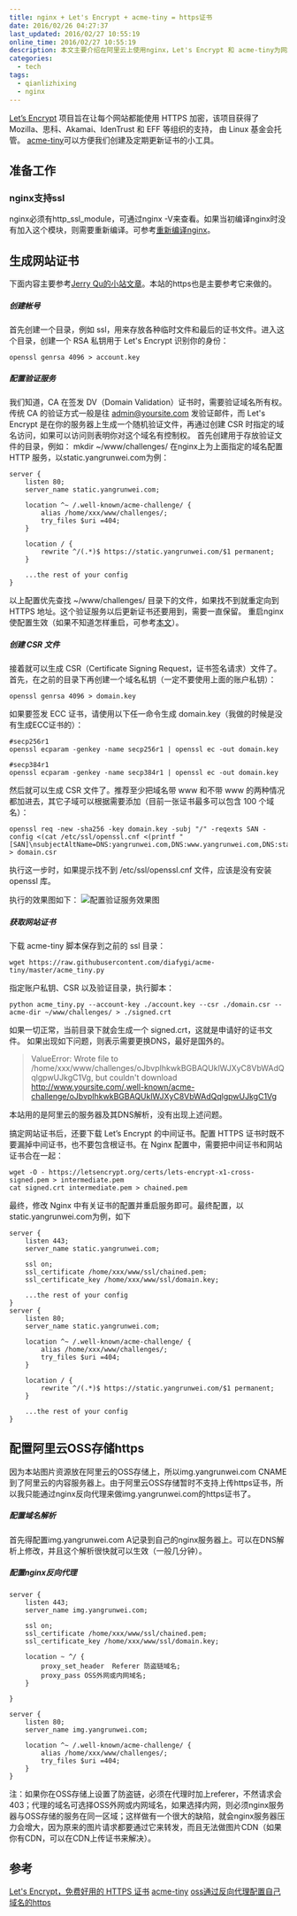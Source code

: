 ```yaml
---
title: nginx + Let's Encrypt + acme-tiny = https证书
date: 2016/02/26 04:27:37
last_updated: 2016/02/27 10:55:19
online_time: 2016/02/27 10:55:19
description: 本文主要介绍在阿里云上使用nginx，Let's Encrypt 和 acme-tiny为网站做https，并介绍如何在阿里云oss对象存储上做https资源加载。
categories:
  - tech
tags:
  - qianlizhixing
  - nginx
---
```


[Let’s Encrypt](https://letsencrypt.org/) 项目旨在让每个网站都能使用 HTTPS 加密，该项目获得了 Mozilla、思科、Akamai、IdenTrust 和 EFF 等组织的支持， 由 Linux 基金会托管。
[acme-tiny](https://github.com/diafygi/acme-tiny)可以方便我们创建及定期更新证书的小工具。

## 准备工作
### nginx支持ssl
nginx必须有http_ssl_module，可通过nginx -V来查看。如果当初编译nginx时没有加入这个模块，则需要重新编译。可参考[重新编译nginx](https://www.yangrunwei.com/a/34.html)。

## 生成网站证书
下面内容主要参考[Jerry Qu的小站文章](https://imququ.com/post/letsencrypt-certificate.html)。本站的https也是主要参考它来做的。
##### 创建帐号
首先创建一个目录，例如 ssl，用来存放各种临时文件和最后的证书文件。进入这个目录，创建一个 RSA 私钥用于 Let's Encrypt 识别你的身份：
```
openssl genrsa 4096 > account.key
```
##### 配置验证服务
我们知道，CA 在签发 DV（Domain Validation）证书时，需要验证域名所有权。传统 CA 的验证方式一般是往 admin@yoursite.com 发验证邮件，而 Let's Encrypt 是在你的服务器上生成一个随机验证文件，再通过创建 CSR 时指定的域名访问，如果可以访问则表明你对这个域名有控制权。
首先创建用于存放验证文件的目录，例如：
mkdir ~/www/challenges/
在nginx上为上面指定的域名配置 HTTP 服务，以static.yangrunwei.com为例：
```
server {
	listen 80;
    server_name static.yangrunwei.com;

    location ^~ /.well-known/acme-challenge/ {
        alias /home/xxx/www/challenges/;
        try_files $uri =404;
    }

    location / {
        rewrite ^/(.*)$ https://static.yangrunwei.com/$1 permanent;
    }
	
	...the rest of your config
}
```
以上配置优先查找 ~/www/challenges/ 目录下的文件，如果找不到就重定向到 HTTPS 地址。这个验证服务以后更新证书还要用到，需要一直保留。
重启nginx使配置生效（如果不知道怎样重启，可参考[本文](https://www.yangrunwei.com/a/33.html)）。

##### 创建 CSR 文件
接着就可以生成 CSR（Certificate Signing Request，证书签名请求）文件了。
首先，在之前的目录下再创建一个域名私钥（一定不要使用上面的账户私钥）：
```
openssl genrsa 4096 > domain.key
```
如果要签发 ECC 证书，请使用以下任一命令生成 domain.key（我做的时候是没有生成ECC证书的）：
```
#secp256r1
openssl ecparam -genkey -name secp256r1 | openssl ec -out domain.key

#secp384r1
openssl ecparam -genkey -name secp384r1 | openssl ec -out domain.key
```

然后就可以生成 CSR 文件了。推荐至少把域名带 www 和不带 www 的两种情况都加进去，其它子域可以根据需要添加（目前一张证书最多可以包含 100 个域名）：
```
openssl req -new -sha256 -key domain.key -subj "/" -reqexts SAN -config <(cat /etc/ssl/openssl.cnf <(printf "[SAN]\nsubjectAltName=DNS:yangrunwei.com,DNS:www.yangrunwei.com,DNS:static.yangrunwei.com,DNS:img.yangrunwei.com")) > domain.csr
```
执行这一步时，如果提示找不到 /etc/ssl/openssl.cnf 文件，应该是没有安装 openssl 库。

执行的效果图如下：
![配置验证服务效果图](https://yrw-blog.oss-cn-shenzhen.aliyuncs.com/article-img/20160227/3200eac7-8873-4d22-9dc1-f6da6220acec--35-1.png "效果图")

##### 获取网站证书
下载 acme-tiny 脚本保存到之前的 ssl 目录：
```
wget https://raw.githubusercontent.com/diafygi/acme-tiny/master/acme_tiny.py
```
指定账户私钥、CSR 以及验证目录，执行脚本：
```
python acme_tiny.py --account-key ./account.key --csr ./domain.csr --acme-dir ~/www/challenges/ > ./signed.crt
```
如果一切正常，当前目录下就会生成一个 signed.crt，这就是申请好的证书文件。
如果出现如下问题，则表示需要更换DNS，最好是国外的。
>ValueError: Wrote file to /home/xxx/www/challenges/oJbvpIhkwkBGBAQUklWJXyC8VbWAdQqlgpwUJkgC1Vg, but couldn't download http://www.yoursite.com/.well-known/acme-challenge/oJbvpIhkwkBGBAQUklWJXyC8VbWAdQqlgpwUJkgC1Vg

本站用的是阿里云的服务器及其DNS解析，没有出现上述问题。

搞定网站证书后，还要下载 Let’s Encrypt 的中间证书。配置 HTTPS 证书时既不要漏掉中间证书，也不要包含根证书。在 Nginx 配置中，需要把中间证书和网站证书合在一起：
```
wget -O - https://letsencrypt.org/certs/lets-encrypt-x1-cross-signed.pem > intermediate.pem
cat signed.crt intermediate.pem > chained.pem
```
最终，修改 Nginx 中有关证书的配置并重启服务即可。最终配置，以static.yangrunwei.com为例，如下
```
server {
    listen 443;
    server_name static.yangrunwei.com;
	
    ssl on;
    ssl_certificate /home/xxx/www/ssl/chained.pem;
    ssl_certificate_key /home/xxx/www/ssl/domain.key;
	
	...the rest of your config
}
server {
	listen 80;
    server_name static.yangrunwei.com;

    location ^~ /.well-known/acme-challenge/ {
        alias /home/xxx/www/challenges/;
        try_files $uri =404;
    }

    location / {
        rewrite ^/(.*)$ https://static.yangrunwei.com/$1 permanent;
    }
	
	...the rest of your config
}
```

## 配置阿里云OSS存储https
因为本站图片资源放在阿里云的OSS存储上，所以img.yangrunwei.com CNAME到了阿里云的内容服务器上。由于阿里云OSS存储暂时不支持上传https证书，所以我只能通过nginx反向代理来做img.yangrunwei.com的https证书了。
##### 配置域名解析
首先得配置img.yangrunwei.com A记录到自己的nginx服务器上。可以在DNS解析上修改，并且这个解析很快就可以生效（一般几分钟）。

##### 配置nginx反向代理
```
server {
    listen 443;
    server_name img.yangrunwei.com;

    ssl on;
    ssl_certificate /home/xxx/www/ssl/chained.pem;
    ssl_certificate_key /home/xxx/www/ssl/domain.key;

    location ~ ^/ {
        proxy_set_header  Referer 防盗链域名;
        proxy_pass OSS外网或内网域名;
    }

}

server {
    listen 80;
    server_name img.yangrunwei.com;

    location ^~ /.well-known/acme-challenge/ {
        alias /home/xxx/www/challenges/;
        try_files $uri =404;
    }
}
```
注：如果你在OSS存储上设置了防盗链，必须在代理时加上referer，不然请求会403；代理的域名可选择OSS外网或内网域名，如果选择内网，则必须nginx服务器与OSS存储的服务在同一区域；这样做有一个很大的缺陷，就会nginx服务器压力会增大，因为原来的图片请求都要通过它来转发，而且无法做图片CDN（如果你有CDN，可以在CDN上传证书来解决）。

## 参考
[Let's Encrypt，免费好用的 HTTPS 证书](https://imququ.com/post/letsencrypt-certificate.html)
[acme-tiny](https://github.com/diafygi/acme-tiny)
[oss通过反向代理配置自己域名的https](https://help.aliyun.com/knowledge_detail/6936834.html?pos=1)
